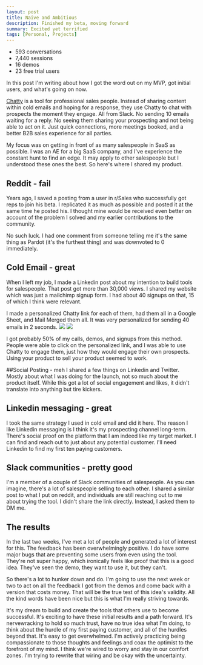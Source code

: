 ```yaml
---
layout: post
title: Naive and Ambitious
description: Finished my beta, moving forward
summary: Excited yet terrified
tags: [Personal, Projects]
---
```


 - 593 conversations
 - 7,440 sessions
 - 16 demos
 - 23 free trial users

 In this post I'm writing about how I got the word out on my MVP, got initial users, and what's going on now.

 <a href="https://trychatty.com" target="_blank" >Chatty</a> is a tool for professional sales people. Instead of sharing content within cold emails and hoping for a response, they use Chatty to chat with prospects the moment they engage. All from Slack. No sending 10 emails waiting for a reply. No seeing them sharing your prospecting and not being able to act on it. Just quick connections, more meetings booked, and a better B2B sales experience for all parties.

 My focus was on getting in front of as many salespeople in SaaS as possible. I was an AE for a big SaaS company, and I've experience the constant hunt to find an edge. It may apply to other salespeople but I understood these ones the best. So here's where I shared my product.

 ## Reddit - fail
 Years ago, I saved a posting from a user in r/Sales who successfully got reps to join his beta. I replicated it as much as possible and posted it at the same time he posted his. I thought mine would be received even better on account of the problem I solved and my earlier contributions to the community.

 No such luck. I had one comment from someone telling me it's the same thing as Pardot (it's the furthest thing) and was downvoted to 0 immediately.

  ## Cold Email - great
  When I left my job, I made a Linkedin post about my intention to build tools for salespeople. That post got more than 30,000 views. I shared my website which was just a mailchimp signup form. I had about 40 signups on that, 15 of which I think were relevant.

  I made a personalized Chatty link for each of them, had them all in a Google Sheet, and Mail Merged them all. It was very personalized for sending 40 emails in 2 seconds.
  <img src="https://i.imgur.com/3tfKTcM.png">
  <img src="https://i.imgur.com/w6ElcMQ.png">

  I got probably 50% of my calls, demos, and signups from this method. People were able to click on the personalized link, and I was able to use Chatty to engage them, just how they would engage their own prospects. Using your product to sell your product seemed to work.

  ##Social Posting - meh
  I shared a few things on Linkedin and Twitter. Mostly about what I was doing for the launch, not so much about the product itself. While this got a lot of social engagement and likes, it didn't translate into anything but tire kickers.

  ## Linkedin messaging - great
  I took the same strategy I used in cold email and did it here. The reason I like Linkedin messaging is I think it's my prospecting channel long-term. There's social proof on the platform that I am indeed like my target market. I can find and reach out to just about any potential customer. I'll need Linkedin to find my first ten paying customers.

  ## Slack communities - pretty good
  I'm a member of a couple of Slack communities of salespeople. As you can imagine, there's a lot of salespeople selling to each other. I shared a similar post to what I put on reddit, and individuals are still reaching out to me about trying the tool. I didn't share the link directly. Instead, I asked them to DM me.

  ## The results

  In the last two weeks, I've met a lot of people and generated a lot of interest for this. The feedback has been overwhelmingly positive. I do have some major bugs that are preventing some users from even using the tool. They're not super happy, which ironically feels like proof that this is a good idea. They've seen the demo, they want to use it, but they can't.

  So there's a lot to hunker down and do. I'm going to use the next week or two to act on all the feedback I got from the demos and come back with a version that costs money. That will be the true test of this idea's validity. All the kind words have been nice but this is what I'm really striving towards.

  It's my dream to build and create the tools that others use to become successful. It's exciting to have these initial results and a path forward. It's nervewracking to hold so much trust, have no true idea what I'm doing, to think about the hurdle of my first paying customer, and all of the hurdles beyond that. It's easy to get overwhelmed. I'm actively practicing being compassionate to those thoughts and feelings and coax the optimist to the forefront of my mind. I think we're wired to worry and stay in our comfort zones. I'm trying to rewrite that wiring and be okay with the uncertainty.

